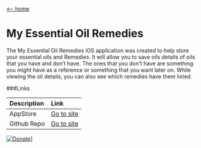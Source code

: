 [ <-- home](README.md)
# My Essential Oil Remedies

The My Essential Oil Remedies iOS application was created to help store your essential oils and Remedies. It will allow you to save oils details of oils that you have and don’t have. The ones that you don’t have are something you might have as a reference or something that you want later on. While viewing the oil details, you can also see which remedies have them listed.

###Links

| Description | Link |     
|:--|:--|
| AppStore | [Go to site](https://apps.apple.com/us/app/my-essential-oil-remedies/id1188303079?ls=1) |
| Github Repo | [Go to site](https://github.com/burnsoftnet/MyEssentialOilRemedies) |
   

[![Donate](https://www.paypalobjects.com/en_US/i/btn/btn_donateCC_LG.gif)](https://www.paypal.com/cgi-bin/webscr?cmd=_s-xclick&hosted_button_id=JSW8XEMQVH4BE)]